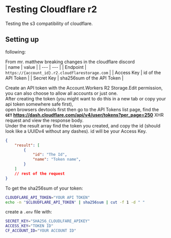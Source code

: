 # Testing Cloudflare r2
Testing the s3 compatibility of cloudflare.

## Setting up

following:

From mr. matthew breaking changes in the cloudflare discord <br>
| name | value |
| --- | --- | 
| Endpoint | `https://{account_id}.r2.cloudflarestorage.com` |
| Access Key | id of the API Token |
| Secret Key | sha256sum of the API Token |

Create an API token with the Account.Workers R2 Storage.Edit permission, you can also choose to allow all accounts or just one.  <br>
After creating the token (you might want to do this in a new tab or copy your api token somewhere safe first), <br>
open browsers devtools first then go to the API Tokens list page, find the **`GET` https://dash.cloudflare.com/api/v4/user/tokens?per_page=250** XHR request and view the response body.  <br>
Under the result array find the token you created, and copy the id (should look like a UUIDv4 without any dashes).  id will be your Access Key. <br>
```json
{
	"result": [
		{
			"id": "The Id",
			"name": "Token name",
		}
	]
    // rest of the request
}
```

To get the sha256sum of your token:
```sh
CLOUDFLARE_API_TOKEN="YOUR API TOKEN"
echo -n "$CLOUDFLARE_API_TOKEN" | sha256sum | cut -f 1 -d " "
```


create a `.env` file with:
```sh
SECRET_KEY="SHA256_CLOUDLFARE_APIKEY"
ACCESS_KEY="TOKEN ID"
CF_ACCOUNT_ID="YOUR ACCOUNT ID"
```